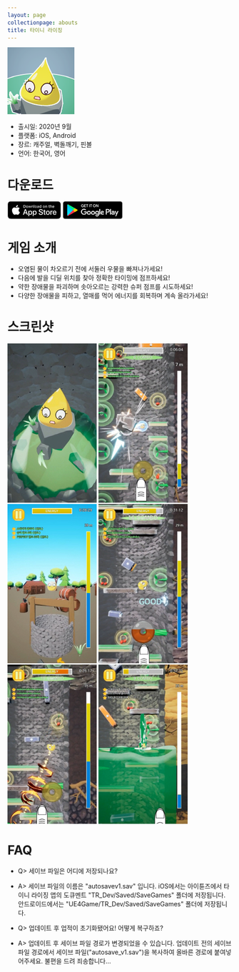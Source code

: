 ```yaml
---
layout: page
collectionpage: abouts
title: 타이니 라이징
---
```

![tinyrising_icon](./imgs/tinyrising_icon.png)

- 출시일: 2020년 9월
- 플랫폼: iOS, Android
- 장르: 캐주얼, 벽돌깨기, 핀볼
- 언어: 한국어, 영어

# 다운로드

[![app_store_badge](./imgs/App-store-badge.png)](https://apps.apple.com/app/id1527502421?l=ko)
[![google_play_badge](./imgs/google-play-badge.png)](https://play.google.com/store/apps/details?id=com.TSC.TinyRising)

# 게임 소개

- 오염된 물이 차오르기 전에 서둘러 우물을 빠져나가세요!
- 다음에 발을 디딜 위치를 찾아 정확한 타이밍에 점프하세요!
- 약한 장애물을 파괴하며 솟아오르는 강력한 슈퍼 점프를 시도하세요!
- 다양한 장애물을 피하고, 열매를 먹어 에너지를 회복하며 계속 올라가세요!

# 스크린샷

![tinyrising_1](./imgs/tinyrising_01_global.jpg)
![tinyrising_2](./imgs/tinyrising_02_ko.jpg)
![tinyrising_3](./imgs/tinyrising_03_ko.jpg)
![tinyrising_4](./imgs/tinyrising_04_ko.jpg)
![tinyrising_5](./imgs/tinyrising_05_ko.jpg)
![tinyrising_6](./imgs/tinyrising_06_ko.jpg)

# FAQ

- Q> 세이브 파일은 어디에 저장되나요?
- A> 세이브 파일의 이름은 "autosavev1.sav" 입니다.
iOS에서는 아이튠즈에서 타이니 라이징 앱의 도큐멘트 "TR_Dev/Saved/SaveGames" 폴더에 저장됩니다.
안드로이드에서는 "UE4Game/TR_Dev/Saved/SaveGames" 폴더에 저장됩니다.


- Q> 업데이트 후 업적이 초기화됐어요! 어떻게 복구하죠?
- A> 업데이트 후 세이브 파일 경로가 변경되었을 수 있습니다. 업데이트 전의 세이브 파일 경로에서 세이브 파일("autosave_v1.sav")을 복사하여 올바른 경로에 붙여넣어주세요. 불편을 드려 죄송합니다...

